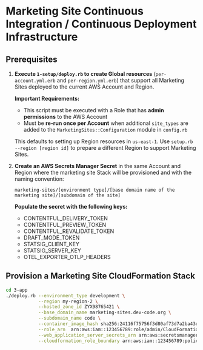 # Marketing Site Continuous Integration / Continuous Deployment Infrastructure

## Prerequisites

1. **Execute `1-setup/deploy.rb` to create Global resources** (`per-account.yml.erb` and `per-region.yml.erb`)
   that support all Marketing Sites deployed to the current AWS Account and Region.

   **Important Requirements:**

   - This script must be executed with a Role that has **admin permissions** to the AWS Account
   - Must be **re-run once per Account** when additional `site_types` are added to the
     `MarketingSites::Configuration` module in `config.rb`

   This defaults to setting up Region resources in `us-east-1`.
   Use `setup.rb --region [region id]` to prepare a different Region to support Marketing Sites.

2. **Create an AWS Secrets Manager Secret** in the same Account and Region where the marketing site
   Stack will be provisioned and with the naming convention:

   `marketing-sites/[environment type]/[base domain name of the marketing site]/[subdomain of the site]`

   **Populate the secret with the following keys:**
   - CONTENTFUL_DELIVERY_TOKEN
   - CONTENTFUL_PREVIEW_TOKEN
   - CONTENTFUL_REVALIDATE_TOKEN
   - DRAFT_MODE_TOKEN
   - STATSIG_CLIENT_KEY
   - STATSIG_SERVER_KEY
   - OTEL_EXPORTER_OTLP_HEADERS

## Provision a Marketing Site CloudFormation Stack

```bash
cd 3-app
./deploy.rb --environment_type development \
            --region my-region-2 \
            --hosted_zone_id ZYX98765421 \
            --base_domain_name marketing-sites.dev-code.org \
            --subdomain_name code \
            --container_image_hash sha256:24116f75756f3d80af73d7a2ba43e91ef3d89f0302fea8ece356530360a1b938 \
            --role_arn  arn:aws:iam::123456789:role/admin/CloudFormationMarketingSitesDevelopmentRole \
            --web_application_server_secrets_arn arn:aws:secretsmanager:my-region-2:123456789:secret:marketing-sites/development/marketing-sites.dev-code.org/code-abc123 \
            --cloudformation_role_boundary arn:aws:iam::123456789:policy/marketing-sites-role-permissions-boundary-development
```
